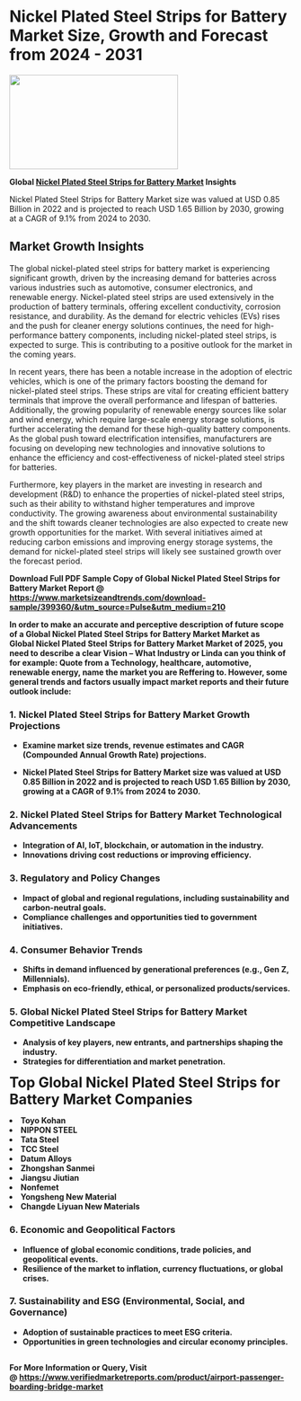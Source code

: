 <H1>Nickel Plated Steel Strips for Battery Market Size, Growth and Forecast from 2024 - 2031</H1><img class="aligncenter size-medium wp-image-584254" src="https://thirdeyenews.in/wp-content/uploads/2024/09/Global-Market-Research-300x168.jpeg" alt="" width="300" height="168" /><p><strong>Global&nbsp;<a href="https://www.marketsizeandtrends.com/download-sample/399360/&amp;utm_source=Pulse&amp;utm_medium=210">Nickel Plated Steel Strips for Battery Market</a> Insights</strong></p><p>Nickel Plated Steel Strips for Battery Market size was valued at USD 0.85 Billion in 2022 and is projected to reach USD 1.65 Billion by 2030, growing at a CAGR of 9.1% from 2024 to 2030.</p><p><h2>Market Growth Insights</h2> <p>The global nickel-plated steel strips for battery market is experiencing significant growth, driven by the increasing demand for batteries across various industries such as automotive, consumer electronics, and renewable energy. Nickel-plated steel strips are used extensively in the production of battery terminals, offering excellent conductivity, corrosion resistance, and durability. As the demand for electric vehicles (EVs) rises and the push for cleaner energy solutions continues, the need for high-performance battery components, including nickel-plated steel strips, is expected to surge. This is contributing to a positive outlook for the market in the coming years.</p> <p><strong></strong></p> <p>In recent years, there has been a notable increase in the adoption of electric vehicles, which is one of the primary factors boosting the demand for nickel-plated steel strips. These strips are vital for creating efficient battery terminals that improve the overall performance and lifespan of batteries. Additionally, the growing popularity of renewable energy sources like solar and wind energy, which require large-scale energy storage solutions, is further accelerating the demand for these high-quality battery components. As the global push toward electrification intensifies, manufacturers are focusing on developing new technologies and innovative solutions to enhance the efficiency and cost-effectiveness of nickel-plated steel strips for batteries.</p> <p>Furthermore, key players in the market are investing in research and development (R&D) to enhance the properties of nickel-plated steel strips, such as their ability to withstand higher temperatures and improve conductivity. The growing awareness about environmental sustainability and the shift towards cleaner technologies are also expected to create new growth opportunities for the market. With several initiatives aimed at reducing carbon emissions and improving energy storage systems, the demand for nickel-plated steel strips will likely see sustained growth over the forecast period.</p> <p><strong></p><p><span class=""><strong>Download Full PDF Sample Copy of Global Nickel Plated Steel Strips for Battery Market Report</strong> @ <a href="https://www.marketsizeandtrends.com/download-sample/399360/&amp;utm_source=Pulse&amp;utm_medium=210" target="_blank">https://www.marketsizeandtrends.com/download-sample/399360/&amp;utm_source=Pulse&amp;utm_medium=210</a></span></p><p>In order to make an accurate and perceptive description of future scope of a Global&nbsp;Nickel Plated Steel Strips for Battery Market Market as Global&nbsp;Nickel Plated Steel Strips for Battery Market Market of 2025, you need to describe a clear Vision &ndash; What Industry or Linda can you think of for example: Quote from a Technology, healthcare, automotive, renewable energy, name the market you are Reffering to. However, some general trends and factors usually impact market reports and their future outlook include:</p><h3>1.&nbsp;<strong>Nickel Plated Steel Strips for Battery Market Growth Projections</strong></h3><ul><li>Examine market size trends, revenue estimates and CAGR (Compounded Annual Growth Rate) projections.</li><li><p>Nickel Plated Steel Strips for Battery Market size was valued at USD 0.85 Billion in 2022 and is projected to reach USD 1.65 Billion by 2030, growing at a CAGR of 9.1% from 2024 to 2030.</p></li></ul><h3>2.&nbsp;<strong>Nickel Plated Steel Strips for Battery Market Technological Advancements</strong></h3><ul><li>Integration of AI, IoT, blockchain, or automation in the industry.</li><li>Innovations driving cost reductions or improving efficiency.</li></ul><h3>3.&nbsp;<strong>Regulatory and Policy Changes</strong></h3><ul><li>Impact of global and regional regulations, including sustainability and carbon-neutral goals.</li><li>Compliance challenges and opportunities tied to government initiatives.</li></ul><h3>4.&nbsp;<strong>Consumer Behavior Trends</strong></h3><ul><li>Shifts in demand influenced by generational preferences (e.g., Gen Z, Millennials).</li><li>Emphasis on eco-friendly, ethical, or personalized products/services.</li></ul><h3>5.&nbsp;<strong>Global Nickel Plated Steel Strips for Battery Market Competitive Landscape</strong></h3><ul><li>Analysis of key players, new entrants, and partnerships shaping the industry.</li><li>Strategies for differentiation and market penetration.</li></ul><p data-pm-slice="1 1 []"><span style="color: inherit; font-family: inherit; font-size: 25px;">Top Global Nickel Plated Steel Strips for Battery Market Companies</span></p><div class="" data-test-id=""><p><li>Toyo Kohan</li><li> NIPPON STEEL</li><li> Tata Steel</li><li> TCC Steel</li><li> Datum Alloys</li><li> Zhongshan Sanmei</li><li> Jiangsu Jiutian</li><li> Nonfemet</li><li> Yongsheng New Material</li><li> Changde Liyuan New Materials</li></p></div><h3>6.&nbsp;<strong>Economic and Geopolitical Factors</strong></h3><ul><li>Influence of global economic conditions, trade policies, and geopolitical events.</li><li>Resilience of the market to inflation, currency fluctuations, or global crises.</li></ul><h3>7.&nbsp;<strong>Sustainability and ESG (Environmental, Social, and Governance)</strong></h3><ul><li>Adoption of sustainable practices to meet ESG criteria.</li><li>Opportunities in green technologies and circular economy principles.</li></ul><h2><strong style="font-size: 14px;">For More Information or Query, Visit @&nbsp;</strong><a style="background-color: #ffffff; font-size: 14px;" href="https://www.marketsizeandtrends.com/report/nickel-plated-steel-strips-for-battery-market/" target="_blank">https://www.verifiedmarketreports.com/product/airport-passenger-boarding-bridge-market</a></h2>
